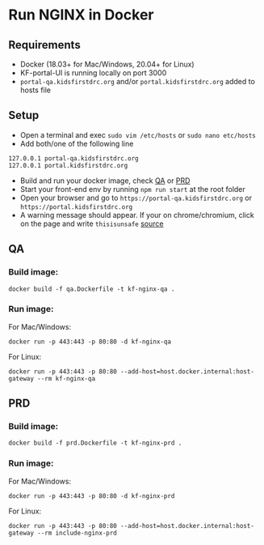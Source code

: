 # Run NGINX in Docker

## Requirements

- Docker (18.03+ for Mac/Windows, 20.04+ for Linux)
- KF-portal-UI is running locally on port 3000
- `portal-qa.kidsfirstdrc.org` and/or `portal.kidsfirstdrc.org` added to hosts file

## Setup

- Open a terminal and exec `sudo vim /etc/hosts` or `sudo nano etc/hosts`
- Add both/one of the following line

```
127.0.0.1 portal-qa.kidsfirstdrc.org
127.0.0.1 portal.kidsfirstdrc.org
```

- Build and run your docker image, check [QA](#QA) or [PRD](#PRD)
- Start your front-end env by running `npm run start` at the root folder
- Open your browser and go to `https://portal-qa.kidsfirstdrc.org` or `https://portal.kidsfirstdrc.org`
- A warning message should appear. If your on chrome/chromium, click on the page and write `thisisunsafe` [source](https://cybercafe.dev/thisisunsafe-bypassing-chrome-security-warnings/)

## QA

### Build image:

```
docker build -f qa.Dockerfile -t kf-nginx-qa .
```

### Run image:

For Mac/Windows:

```
docker run -p 443:443 -p 80:80 -d kf-nginx-qa
```

For Linux:

```
docker run -p 443:443 -p 80:80 --add-host=host.docker.internal:host-gateway --rm kf-nginx-qa
```

## PRD

### Build image:

```
docker build -f prd.Dockerfile -t kf-nginx-prd .
```

### Run image:

For Mac/Windows:

```
docker run -p 443:443 -p 80:80 -d kf-nginx-prd
```

For Linux:

```
docker run -p 443:443 -p 80:80 --add-host=host.docker.internal:host-gateway --rm include-nginx-prd
```
